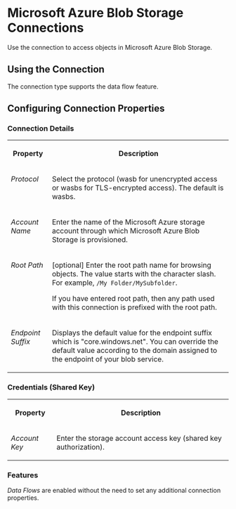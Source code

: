 <!-- loiodf5a7c56ac21472c973f6fab341f3991 -->

# Microsoft Azure Blob Storage Connections

Use the connection to access objects in Microsoft Azure Blob Storage. 



<a name="loiodf5a7c56ac21472c973f6fab341f3991__WASB_usage"/>

## Using the Connection

The connection type supports the data flow feature.



<a name="loiodf5a7c56ac21472c973f6fab341f3991__section_nrb_hcc_x4b"/>

## Configuring Connection Properties



### Connection Details


<table>
<tr>
<th valign="top">

Property

</th>
<th valign="top">

Description

</th>
</tr>
<tr>
<td valign="top">

*Protocol* 

</td>
<td valign="top">

Select the protocol \(wasb for unencrypted access or wasbs for TLS-encrypted access\). The default is wasbs. 

</td>
</tr>
<tr>
<td valign="top">

*Account Name* 

</td>
<td valign="top">

Enter the name of the Microsoft Azure storage account through which Microsoft Azure Blob Storage is provisioned. 

</td>
</tr>
<tr>
<td valign="top">

*Root Path* 

</td>
<td valign="top">

\[optional\] Enter the root path name for browsing objects. The value starts with the character slash. For example, `/My Folder/MySubfolder`. 

If you have entered root path, then any path used with this connection is prefixed with the root path.

</td>
</tr>
<tr>
<td valign="top">

*Endpoint Suffix* 

</td>
<td valign="top">

Displays the default value for the endpoint suffix which is "core.windows.net". You can override the default value according to the domain assigned to the endpoint of your blob service. 

</td>
</tr>
</table>



### Credentials \(Shared Key\)


<table>
<tr>
<th valign="top">

Property

</th>
<th valign="top">

Description

</th>
</tr>
<tr>
<td valign="top">

*Account Key* 

</td>
<td valign="top">

Enter the storage account access key \(shared key authorization\). 

</td>
</tr>
</table>



### Features

*Data Flows* are enabled without the need to set any additional connection properties.

